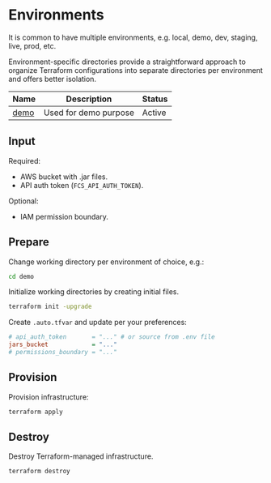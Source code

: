 # Environments

It is common to have multiple environments, e.g. local, demo, dev, staging,
live, prod, etc.

Environment-specific directories provide a straightforward approach to organize
Terraform configurations into separate directories per environment and offers
better isolation.

| Name | Description | Status |
| - | - | - |
| [demo](./demo) | Used for demo purpose | Active |

## Input

Required:

- AWS bucket with .jar files.
- API auth token (`FCS_API_AUTH_TOKEN`).

Optional:

- IAM permission boundary.

## Prepare

Change working directory per environment of choice, e.g.:

```sh
cd demo
```

Initialize working directories by creating initial files.

```sh
terraform init -upgrade
```

Create `.auto.tfvar` and update per your preferences:

```ini
# api_auth_token       = "..." # or source from .env file
jars_bucket            = "..."
# permissions_boundary = "..."
```

## Provision

Provision infrastructure:

```sh
terraform apply
```

## Destroy

Destroy Terraform-managed infrastructure.

```sh
terraform destroy
```
